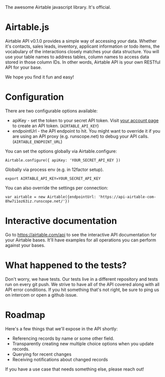 The awesome Airtable javascript library. It's official.

# Airtable.js

Airtable API v0.1.0 provides a simple way of accessing *your*
data. Whether it's contacts, sales leads, inventory, applicant
information or todo items, the vocabulary of the interactions closely
matches your data structure. You will use your table names to address
tables, column names to access data stored in those column IDs. In
other words, Airtable API is your own RESTful API for your
base.

We hope you find it fun and easy!


# Configuration

There are two configurable options available:

  * apiKey - set the token to your secret API token. Visit [your account page](https://airtable.com/account) to create an API token.  (`AIRTABLE_API_KEY`)
  * endpointUrl - the API endpoint to hit. You might want to override
    it if you are using an API proxy (e.g. runscope.net) to debug your API calls. (`AIRTABLE_ENDPOINT_URL`)

You can set the options globally via Airtable.configure:

    Airtable.configure({ apiKey: 'YOUR_SECRET_API_KEY })


Globally via process env (e.g. in 12factor setup).

    export AIRTABLE_API_KEY=YOUR_SECRET_API_KEY

You can also override the settings per connection:

    var airtable = new Airtable({endpointUrl: 'https://api-airtable-com-8hw7i1oz63iz.runscope.net/'})

# Interactive documentation

Go to https://airtable.com/api to see the interactive API documentation for your Airtable bases. It'll have examples for all operations you can perform against your bases.

# What happened to the tests?

Don't worry, we have tests. Our tests live in a different repository
and tests run on every git push. We strive to have all of the API covered
along with all API error conditions. If you hit something that's not
right, be sure to ping us on intercom or open a github issue.


# Roadmap

Here's a few things that we'll expose in the API shortly:

 * Referencing records by name or some other field.
 * Transparently creating new multiple choice options when you update records.
 * Querying for recent changes
 * Receiving notifications about changed records

If you have a use case that needs something else, please reach out!
